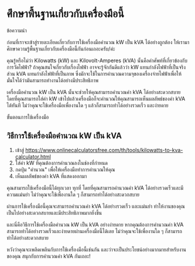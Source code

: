 ศึกษาพื้นฐานเกี่ยวกับเครื่องมือนี้
==================================

ข้อความนำ

ก่อนที่เราจะเข้าสู่รายละเอียดเกี่ยวกับการใช้เครื่องมือคำนวณ kW เป็น kVA ได้อย่างถูกต้อง ให้เรามาศึกษาความรู้พื้นฐานเกี่ยวกับเครื่องมือนี้กันก่อนเถอะครับ/ค่ะ

คุณรู้หรือไม่ว่า Kilowatts (kW) และ Kilovolt-Amperes (kVA) นั้นคือคำศัพท์ที่เกี่ยวข้องกับการวัดไฟฟ้า? ถ้าคุณสนใจเกี่ยวกับเรื่องไฟฟ้า อาจจะรู้จักกันดีแล้วว่า kW แทนกำลังไฟฟ้าที่เป็นจริง ส่วน kVA แทนกำลังไฟฟ้าที่เป็นภาพ ซึ่งมักจะใช้ในการคำนวณความจุของเครื่องจ่ายไฟฟ้าเพื่อให้มั่นใจได้ว่ามันสามารถทำงานได้อย่างมีประสิทธิภาพ

เครื่องมือคำนวณ kW เป็น kVA นั้นจะช่วยให้คุณสามารถคำนวณค่า kVA ได้อย่างสะดวกสบาย โดยที่คุณสามารถใส่ค่า kW เข้าไปแล้วเครื่องมือก็จะคำนวณให้คุณสามารถเห็นผลลัพธ์ของค่า kVA ได้ทันที ไม่ว่าคุณจะใช้เครื่องมือเพื่องานใด ๆ แล้วก็สามารถทำได้อย่างรวดเร็ว และง่ายดาย

ขั้นตอนการใช้เครื่องมือ

 วิธีการใช้เครื่องมือคำนวณ kW เป็น kVA
--------------------------------------

1. เข้าสู่ <https://www.onlinecalculatorsfree.com/th/tools/kilowatts-to-kva-calculator.html>
2. ใส่ค่า kW ที่คุณต้องการคำนวณลงในช่องที่กำหนด
3. กดปุ่ม "คำนวณ" เพื่อให้เครื่องมือทำการคำนวณให้คุณ
4. เห็นผลลัพธ์ของค่า kVA ที่แสดงออกมา

คุณสามารถใช้เครื่องมือนี้ได้ทุกเวลา ทุกที่ โดยที่คุณสามารถคำนวณค่า kVA ได้อย่างรวดเร็วและมีความแม่นยำ ไม่ว่าคุณจะใช้เพื่องานใด ๆ ก็สามารถทำได้อย่างสะดวกสบาย

ผ่านการใช้เครื่องมือนี้คุณจะสามารถคำนวณค่า kVA ได้อย่างรวดเร็ว และแม่นยำ ทำให้งานของคุณเป็นไปอย่างสะดวกสบายและมีประสิทธิภาพมากยิ่งขึ้น

และนี่คือวิธีการใช้เครื่องมือคำนวณ kW เป็น kVA อย่างง่ายดาย หากคุณต้องการคำนวณค่า kVA สามารถทำได้อย่างรวดเร็วและง่ายดายผ่านเครื่องมือนี้ได้เลย ไม่ว่าคุณจะใช้เพื่องานใด ๆ ก็สามารถทำได้อย่างสะดวกสบาย

หวังว่าคุณจะเพลิดเพลินกับการใช้เครื่องมือนี้เช่นกัน และว่าจะเป็นประโยชน์อย่างมากมายสำหรับงานของคุณ สนุกกับการคำนวณค่า kVA กันเถอะ!